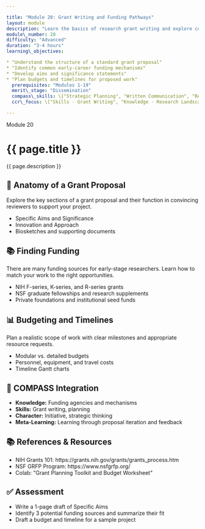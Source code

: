 ```yaml
---

title: "Module 20: Grant Writing and Funding Pathways"
layout: module
description: "Learn the basics of research grant writing and explore common funding mechanisms for early-stage scientists."
module\_number: 20
difficulty: "Advanced"
duration: "3-4 hours"
learning\_objectives:

* "Understand the structure of a standard grant proposal"
* "Identify common early-career funding mechanisms"
* "Develop aims and significance statements"
* "Plan budgets and timelines for proposed work"
  prerequisites: "Modules 1-19"
  merit\_stage: "Dissemination"
  compass\_skills: \["Strategic Planning", "Written Communication", "Resource Awareness"]
  ccr\_focus: \["Skills - Grant Writing", "Knowledge - Research Landscape"]

---
```


<div class="main-content">
  <div class="hero">
    <div class="hero-content">
      <span class="module-number">Module 20</span>
      <h1>{{ page.title }}</h1>
      <p class="hero-subtitle">{{ page.description }}</p>
    </div>
  </div>

  <section class="section">
    <h2>📄 Anatomy of a Grant Proposal</h2>
    <p>Explore the key sections of a grant proposal and their function in convincing reviewers to support your project.</p>
    <ul>
      <li>Specific Aims and Significance</li>
      <li>Innovation and Approach</li>
      <li>Biosketches and supporting documents</li>
    </ul>
  </section>

  <section class="section">
    <h2>📚 Finding Funding</h2>
    <p>There are many funding sources for early-stage researchers. Learn how to match your work to the right opportunities.</p>
    <ul>
      <li>NIH F-series, K-series, and R-series grants</li>
      <li>NSF graduate fellowships and research supplements</li>
      <li>Private foundations and institutional seed funds</li>
    </ul>
  </section>

  <section class="section">
    <h2>📊 Budgeting and Timelines</h2>
    <p>Plan a realistic scope of work with clear milestones and appropriate resource requests.</p>
    <ul>
      <li>Modular vs. detailed budgets</li>
      <li>Personnel, equipment, and travel costs</li>
      <li>Timeline Gantt charts</li>
    </ul>
  </section>

  <section class="section">
    <h2>🌟 COMPASS Integration</h2>
    <ul>
      <li><strong>Knowledge:</strong> Funding agencies and mechanisms</li>
      <li><strong>Skills:</strong> Grant writing, planning</li>
      <li><strong>Character:</strong> Initiative, strategic thinking</li>
      <li><strong>Meta-Learning:</strong> Learning through proposal iteration and feedback</li>
    </ul>
  </section>

  <section class="section">
    <h2>📚 References & Resources</h2>
    <ul>
      <li>NIH Grants 101: https://grants.nih.gov/grants/grants_process.htm</li>
      <li>NSF GRFP Program: https://www.nsfgrfp.org/</li>
      <li>Colab: "Grant Planning Toolkit and Budget Worksheet"</li>
    </ul>
  </section>

  <section class="section">
    <h2>✅ Assessment</h2>
    <ul>
      <li>Write a 1-page draft of Specific Aims</li>
      <li>Identify 3 potential funding sources and summarize their fit</li>
      <li>Draft a budget and timeline for a sample project</li>
    </ul>
  </section>
</div>
